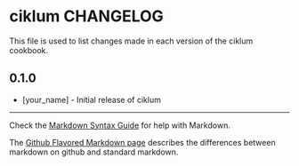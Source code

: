 ciklum CHANGELOG
================

This file is used to list changes made in each version of the ciklum cookbook.

0.1.0
-----
- [your_name] - Initial release of ciklum

- - -
Check the [Markdown Syntax Guide](http://daringfireball.net/projects/markdown/syntax) for help with Markdown.

The [Github Flavored Markdown page](http://github.github.com/github-flavored-markdown/) describes the differences between markdown on github and standard markdown.
